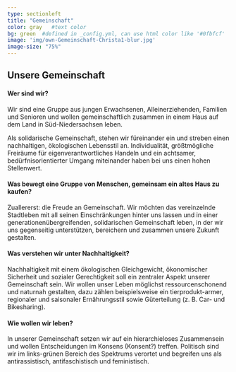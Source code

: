 ```yaml
---
type: sectionleft
title: "Gemeinschaft"
color: gray   #text color
bg: green  #defined in _config.yml, can use html color like '#0fbfcf'
image: 'img/own-Gemeinschaft-Christa1-blur.jpg'
image-size: "75%"
---
```


## Unsere Gemeinschaft


#### Wer sind wir?

Wir sind eine Gruppe aus jungen Erwachsenen, Alleinerziehenden, Familien und Senioren und wollen gemeinschaftlich zusammen in einem Haus auf dem Land in Süd-Niedersachsen leben.

Als solidarische Gemeinschaft, stehen wir füreinander ein und streben einen nachhaltigen, ökologischen Lebensstil an. Individualität, größtmögliche Freiräume für eigenverantwortliches Handeln und ein achtsamer, bedürfnisorientierter Umgang miteinander haben bei uns einen hohen Stellenwert.

#### Was bewegt eine Gruppe von Menschen, gemeinsam ein altes Haus zu kaufen?

Zuallererst: die Freude an Gemeinschaft. Wir möchten das vereinzelnde Stadtleben mit all seinen Einschränkungen hinter uns lassen und in einer generationenübergreifenden, solidarischen Gemeinschaft leben, in der wir uns gegenseitig unterstützen, bereichern und zusammen unsere Zukunft gestalten.


#### Was verstehen wir unter Nachhaltigkeit?

Nachhaltigkeit mit einem ökologischen Gleichgewicht, ökonomischer Sicherheit und sozialer Gerechtigkeit soll ein zentraler Aspekt unserer Gemeinschaft sein. Wir wollen unser Leben möglichst ressourcenschonend und naturnah gestalten, dazu zählen beispielsweise ein tierprodukt-armer, regionaler und saisonaler Ernährungsstil sowie Güterteilung (z. B. Car- und Bikesharing).


#### Wie wollen wir leben?

In unserer Gemeinschaft setzen wir auf ein hierarchieloses Zusammensein und wollen Entscheidungen im Konsens (Konsent?) treffen. Politisch sind wir im links-grünen Bereich des Spektrums verortet und begreifen uns als antirassistisch, antifaschistisch und feministisch.
